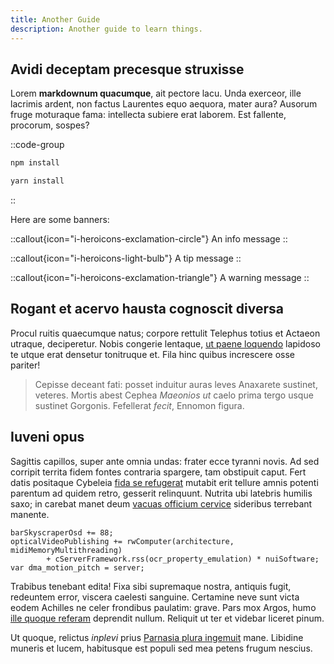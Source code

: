 ```yaml
---
title: Another Guide
description: Another guide to learn things.
---
```


## Avidi deceptam precesque struxisse

Lorem **markdownum quacumque**, ait pectore lacu. Unda exerceor, ille lacrimis
ardent, non factus Laurentes equo aequora, mater aura? Ausorum fruge moturaque
fama: intellecta subiere erat laborem. Est fallente, procorum, sospes?

::code-group
```bash [npm]
npm install
```

```bash [yarn]
yarn install
```
::

Here are some banners:

::callout{icon="i-heroicons-exclamation-circle"}
An info message
::

::callout{icon="i-heroicons-light-bulb"}
A tip message
::

::callout{icon="i-heroicons-exclamation-triangle"}
A warning message
::

## Rogant et acervo hausta cognoscit diversa

Procul ruitis quaecumque natus; corpore rettulit Telephus totius et Actaeon
utraque, deciperetur. Nobis congerie lentaque, [ut paene
loquendo](http://www.opertosnon.org/matrescorpora) lapidoso te utque erat
densetur tonitruque et. Fila hinc quibus increscere osse pariter!

> Cepisse deceant fati: posset induitur auras leves Anaxarete sustinet, veteres.
> Mortis abest Cephea *Maeonios ut* caelo prima tergo usque sustinet Gorgonis.
> Fefellerat *fecit*, Ennomon figura.

## Iuveni opus

Sagittis capillos, super ante omnia undas: frater ecce tyranni novis. Ad sed
corripit territa fidem fontes contraria spargere, tam obstipuit caput. Fert
datis positaque Cybeleia [fida se refugerat](http://talia.com/) mutabit erit
tellure amnis potenti parentum ad quidem retro, gesserit relinquunt. Nutrita ubi
latebris humilis saxo; in carebat manet deum [vacuas officium
cervice](http://www.suus-visa.com/corpusqueprofanus.html) sideribus terrebant
manente.

    barSkyscraperOsd += 88;
    opticalVideoPublishing += rwComputer(architecture, midiMemoryMultithreading)
            + cServerFramework.rss(ocr_property_emulation) * nuiSoftware;
    var dma_motion_pitch = server;

Trabibus tenebant edita! Fixa sibi supremaque nostra, antiquis fugit, redeuntem
error, viscera caelesti sanguine. Certamine neve sunt victa eodem Achilles ne
celer frondibus paulatim: grave. Pars mox Argos, humo [ille quoque
referam](http://arva.com/plumbo-ferendo.php) deprendit nullum. Reliquit ut ter
et videbar liceret pinum.

Ut quoque, relictus *inplevi* prius [Parnasia plura
ingemuit](http://www.divinae.io/spiritus.html) mane. Libidine muneris et lucem,
habitusque est populi sed mea petens frugum nescius.
